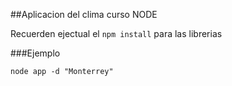 ##Aplicacion del clima curso NODE


Recuerden ejectual el ```npm install``` para las librerias

###Ejemplo

```node app -d "Monterrey"```
